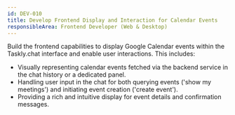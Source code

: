 ```yaml
---
id: DEV-010
title: Develop Frontend Display and Interaction for Calendar Events
responsibleArea: Frontend Developer (Web & Desktop)
---
```

Build the frontend capabilities to display Google Calendar events within the Taskly.chat interface and enable user interactions. This includes:
- Visually representing calendar events fetched via the backend service in the chat history or a dedicated panel.
- Handling user input in the chat for both querying events ('show my meetings') and initiating event creation ('create event').
- Providing a rich and intuitive display for event details and confirmation messages.